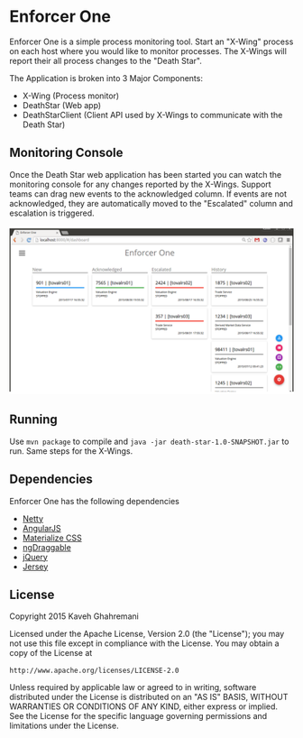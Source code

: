 # Enforcer One

Enforcer One is a simple process monitoring tool.  Start an "X-Wing" process on each host where you would like to monitor processes.  The X-Wings will report their all process changes to the "Death Star".

The Application is broken into 3 Major Components:

  - X-Wing (Process monitor)
  - DeathStar (Web app)
  - DeathStarClient (Client API used by X-Wings to communicate with the Death Star)

## Monitoring Console

Once the Death Star web application has been started you can watch the monitoring console for any changes reported by the X-Wings. Support teams can drag new events to the acknowledged column. If events are not acknowledged, they are automatically moved to the "Escalated" column and escalation is triggered.

![Alt text](/images/screen.png?raw=true "Monitoring Console")

## Running

Use `mvn package` to compile and `java -jar death-star-1.0-SNAPSHOT.jar` to run. Same steps for the X-Wings.

## Dependencies

Enforcer One has the following dependencies

  - [Netty](http://netty.io)
  - [AngularJS](http://angularjs.org)
  - [Materialize CSS](http://materializecss.com)
  - [ngDraggable](https://github.com/fatlinesofcode/ngDraggable)
  - [jQuery](http://jquery.com)
  - [Jersey](https://jersey.java.net)

License
----
Copyright 2015 Kaveh Ghahremani

Licensed under the Apache License, Version 2.0 (the "License");
you may not use this file except in compliance with the License.
You may obtain a copy of the License at

    http://www.apache.org/licenses/LICENSE-2.0

Unless required by applicable law or agreed to in writing, software
distributed under the License is distributed on an "AS IS" BASIS,
WITHOUT WARRANTIES OR CONDITIONS OF ANY KIND, either express or implied.
See the License for the specific language governing permissions and
limitations under the License.
